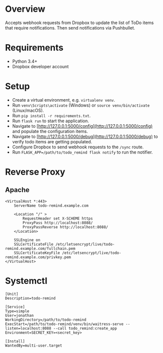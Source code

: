 # Overview

Accepts webhook requests from Dropbox to update the list of ToDo items that
require notifications. Then send notifications via Pushbullet.

# Requirements

* Python 3.4+
* Dropbox developer account 

# Setup

* Create a virtual environment, e.g. `virtualenv venv`.
* Run `venv\Scripts\activate` (Windows) or `source venv/bin/activate`
  (Linux/macOS).
* Run `pip install -r requirements.txt`.
* Run `flask run` to start the application.
* Navigate to [http://127.0.0.1:5000/config](http://127.0.0.1:5000/config) 
  and populate the configuration items.
* Navigate to [http://127.0.0.1:5000/debug](http://127.0.0.1:5000/debug) 
  to verify todo items are getting populated.
* Configure Dropbox to send webhook requests to the `/sync` route.
* Run `FLASK_APP=/path/to/todo_remind flask notify` to run the notifier.

# Reverse Proxy

## Apache

```
<VirtualHost *:443>
    ServerName todo-remind.example.com

    <Location "/" >
        RequestHeader set X-SCHEME https
        ProxyPass http://localhost:8088/
        ProxyPassReverse http://localhost:8088/
    </Location>

    SSLEngine on
    SSLCertificateFile /etc/letsencrypt/live/todo-remind.example.com/fullchain.pem
    SSLCertificateKeyFile /etc/letsencrypt/live/todo-remind.example.com/privkey.pem
</VirtualHost>
```

# Systemctl

```
[Unit]
Description=todo-remind

[Service]
Type=simple
User=jonathan
WorkingDirectory=/path/to/todo-remind
ExecStart=/path/to/todo-remind/venv/bin/waitress-serve --listen=localhost:8088 --call todo_remind:create_app
Environment=SECRET_KEY=<secret_key>

[Install]
WantedBy=multi-user.target
```
